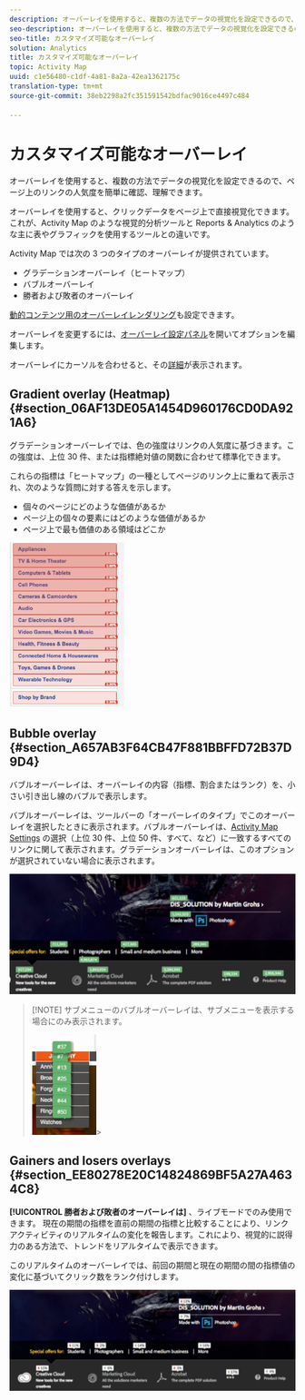 ```yaml
---
description: オーバーレイを使用すると、複数の方法でデータの視覚化を設定できるので、ページ上のリンクの人気度を簡単に確認、理解できます。
seo-description: オーバーレイを使用すると、複数の方法でデータの視覚化を設定できるので、ページ上のリンクの人気度を簡単に確認、理解できます。
seo-title: カスタマイズ可能なオーバーレイ
solution: Analytics
title: カスタマイズ可能なオーバーレイ
topic: Activity Map
uuid: c1e56480-c1df-4a81-8a2a-42ea1362175c
translation-type: tm+mt
source-git-commit: 38eb2298a2fc351591542bdfac9016ce4497c484

---
```



# カスタマイズ可能なオーバーレイ

オーバーレイを使用すると、複数の方法でデータの視覚化を設定できるので、ページ上のリンクの人気度を簡単に確認、理解できます。

オーバーレイを使用すると、クリックデータをページ上で直接視覚化できます。これが、Activity Map のような視覚的分析ツールと Reports &amp; Analytics のような主に表やグラフィックを使用するツールとの違いです。

Activity Map では次の 3 つのタイプのオーバーレイが提供されています。

* グラデーションオーバーレイ（ヒートマップ）
* バブルオーバーレイ
* 勝者および敗者のオーバーレイ

[動的コンテンツ用のオーバーレイレンダリング](/help/analyze/activity-map/activitymap-link-tracking/activitymap-stl-track-custom-elements.md)も設定できます。

オーバーレイを変更するには、[オーバーレイ設定パネル](/help/analyze/activity-map/activitymap-overlay-settings.md)を開いてオプションを編集します。

オーバーレイにカーソルを合わせると、その[詳細](/help/analyze/activity-map/activitymap-overlay-details.md)が表示されます。

## Gradient overlay (Heatmap) {#section_06AF13DE05A1454D960176CD0DA921A6}

グラデーションオーバーレイでは、色の強度はリンクの人気度に基づきます。この強度は、上位 30 件、または指標絶対値の関数に合わせて標準化できます。

これらの指標は「ヒートマップ」の一種としてページのリンク上に重ねて表示され、次のような質問に対する答えを示します。

* 個々のページにどのような価値があるか
*  ページ上の個々の要素にはどのような価値があるか
* ページ上で最も価値のある領域はどこか

![](assets/gradient.png)

## Bubble overlay {#section_A657AB3F64CB47F881BBFFD72B37D9D4}

バブルオーバーレイは、オーバーレイの内容（指標、割合またはランク）を、小さい引き出し線のバブルで表示します。

バブルオーバーレイは、ツールバーの「オーバーレイのタイプ」でこのオーバーレイを選択したときに表示されます。バブルオーバーレイは、[Activity Map Settings](/help/analyze/activity-map/activitymap-overlay-settings.md) の選択（上位 30 件、上位 50 件、すべて、など）に一致するすべてのリンクに関して表示されます。グラデーションオーバーレイは、このオプションが選択されていない場合に表示されます。

![](assets/bubble_overlay.png)

> [!NOTE] サブメニューのバブルオーバーレイは、サブメニューを表示する場合にのみ表示されます。
>
>![](assets/bubbles_submenu.png)&gt;

## Gainers and losers overlays {#section_EE80278E20C14824869BF5A27A4634C8}

**[!UICONTROL 勝者および敗者のオーバーレイは]** 、ライブモードでのみ使用できます。 現在の期間の指標を直前の期間の指標と比較することにより、リンクアクティビティのリアルタイムの変化を報告します。これにより、視覚的に説得力のある方法で、トレンドをリアルタイムで表示できます。

このリアルタイムのオーバーレイでは、前回の期間と現在の期間の間の指標値の変化に基づいてクリック数をランク付けします。

![](assets/gainers_losers.png)

